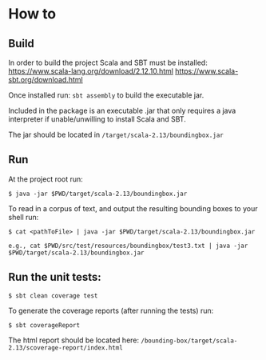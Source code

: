 # How to
## Build
In order to build the project Scala and SBT must be installed:
<https://www.scala-lang.org/download/2.12.10.html>
<https://www.scala-sbt.org/download.html>

Once installed run: `sbt assembly` to build the executable jar.

Included in the package is an executable .jar that only requires a java interpreter if unable/unwilling to install
Scala and SBT.

The jar should be located in `/target/scala-2.13/boundingbox.jar`

## Run
At the project root run:
```
$ java -jar $PWD/target/scala-2.13/boundingbox.jar
```
To read in a corpus of text, and output the resulting bounding boxes to your shell run:
```
$ cat <pathToFile> | java -jar $PWD/target/scala-2.13/boundingbox.jar

e.g., cat $PWD/src/test/resources/boundingbox/test3.txt | java -jar $PWD/target/scala-2.13/boundingbox.jar
```

## Run the unit tests:
```
$ sbt clean coverage test
```
To generate the coverage reports (after running the tests) run:
```
$ sbt coverageReport
```
The html report should be located here: `/bounding-box/target/scala-2.13/scoverage-report/index.html`
